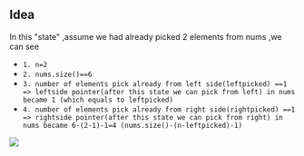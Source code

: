 ## Idea
In this "state" ,assume we had already picked 2 elements from nums ,we can see 
  * ```1. n=2```
  * ```2. nums.size()==6  ```
  * ```3. number of elements pick already from left side(leftpicked) ==1 => leftside pointer(after this state we can pick from left) in nums became 1 (which equals to leftpicked)``` 
  * ```4. number of elements pick already from right side(rightpicked) ==1 => rightside pointer(after this state we can pick from right) in nums became 6-(2-1)-1=4 (nums.size()-(n-leftpicked)-1)``` 
  
![](https://i.imgur.com/oai1sCH.png)
